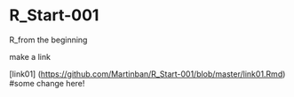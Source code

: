 # R_Start-001
R_from the beginning

make a link

[link01] (https://github.com/Martinban/R_Start-001/blob/master/link01.Rmd)
#some change here!
